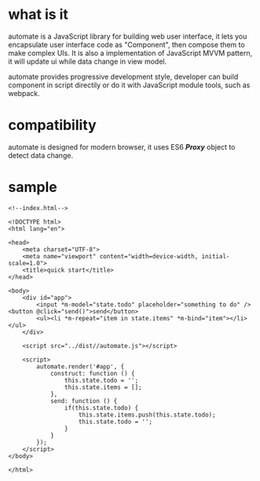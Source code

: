 # what is it

automate is a JavaScript library for building web user interface, it lets you encapsulate user interface code as "Component", then compose them to make complex UIs. It is also a implementation of JavaScript MVVM pattern, it will update ui while data change in view model.

automate provides progressive development style, developer can build component in script directily or do it with JavaScript module tools, such as webpack.

# compatibility

automate is designed for modern browser, it uses ES6 ___Proxy___ object to detect data change.

# sample

```
<!--index.html-->

<!DOCTYPE html>
<html lang="en">

<head>
    <meta charset="UTF-8">
    <meta name="viewport" content="width=device-width, initial-scale=1.0">
    <title>quick start</title>
</head>

<body>
    <div id="app">
        <input *m-model="state.todo" placeholder="something to do" /> <button @click="send()">send</button>
        <ul><li *m-repeat="item in state.items" *m-bind="item"></li></ul>
    </div>

    <script src="../dist//automate.js"></script>

    <script>
        automate.render('#app', {
            construct: function () {
                this.state.todo = '';
                this.state.items = [];
            },
            send: function () {
                if(this.state.todo) {
                    this.state.items.push(this.state.todo);
                    this.state.todo = '';
                }
            }
        });
    </script>
</body>

</html>
```
